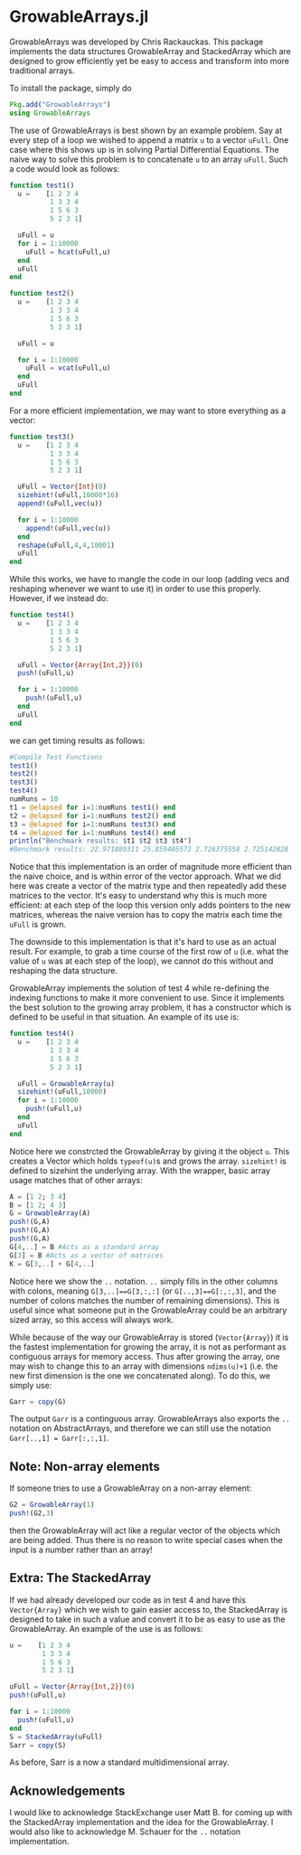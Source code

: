 # GrowableArrays.jl

GrowableArrays was developed by Chris Rackauckas. This package implements the data
structures GrowableArray and StackedArray which are designed to grow efficiently
yet be easy to access and transform into more traditional arrays.

To install the package, simply do

```julia
Pkg.add("GrowableArrays")
using GrowableArrays
```

The use of GrowableArrays is best shown by an example problem. Say at every step
of a loop we wished to append a matrix `u` to a vector `uFull`. One case where
this shows up is in solving Partial Differential Equations. The naive way to
solve this problem is to concatenate `u` to an array `uFull`. Such a code would
look as follows:

```julia
function test1()
  u =    [1 2 3 4
          1 3 3 4
          1 5 6 3
          5 2 3 1]

  uFull = u
  for i = 1:10000
    uFull = hcat(uFull,u)
  end
  uFull
end

function test2()
  u =    [1 2 3 4
          1 3 3 4
          1 5 6 3
          5 2 3 1]

  uFull = u

  for i = 1:10000
    uFull = vcat(uFull,u)
  end
  uFull
end
```

For a more efficient implementation, we may want to store everything as a vector:

```julia
function test3()
  u =    [1 2 3 4
          1 3 3 4
          1 5 6 3
          5 2 3 1]

  uFull = Vector{Int}(0)
  sizehint!(uFull,10000*16)
  append!(uFull,vec(u))

  for i = 1:10000
    append!(uFull,vec(u))
  end
  reshape(uFull,4,4,10001)
  uFull
end
```

While this works, we have to mangle the code in our loop (adding vecs and reshaping
whenever we want to use it) in order to use this properly. However, if we instead do:

```julia
function test4()
  u =    [1 2 3 4
          1 3 3 4
          1 5 6 3
          5 2 3 1]

  uFull = Vector{Array{Int,2}}(0)
  push!(uFull,u)

  for i = 1:10000
    push!(uFull,u)
  end
  uFull
end
```

we can get timing results as follows:

```julia
#Compile Test Functions
test1()
test2()
test3()
test4()
numRuns = 10
t1 = @elapsed for i=1:numRuns test1() end
t2 = @elapsed for i=1:numRuns test2() end
t3 = @elapsed for i=1:numRuns test3() end
t4 = @elapsed for i=1:numRuns test4() end
println("Benchmark results: $t1 $t2 $t3 $t4")
#Benchmark results: 22.971889311 25.859405573 2.726375558 2.725142828
```

Notice that this implementation is an order of magnitude more efficient than the
naive choice, and is within error of the vector approach. What we
did here was create a vector of the matrix type and then repeatedly add
these matrices to the vector. It's easy to understand why this is much more efficient:
at each step of the loop this version only adds pointers to the new matrices,
whereas the naive version has to copy the matrix each time the `uFull` is grown.

The downside to this implementation is that it's hard to use as an actual result.
For example, to grab a time course of the first row of `u` (i.e. what the value
of `u` was at each step of the loop), we cannot do this without and reshaping
the data structure.

GrowableArray implements the solution of test 4 while re-defining the indexing
functions to make it more convenient to use. Since it implements the best solution
to the growing array problem, it has a constructor which is defined to be useful
in that situation. An example of its use is:

```julia
function test4()
  u =    [1 2 3 4
          1 3 3 4
          1 5 6 3
          5 2 3 1]

  uFull = GrowableArray(u)
  sizehint!(uFull,10000)
  for i = 1:10000
    push!(uFull,u)
  end
  uFull
end
```

Notice here we constrcted the GrowableArray by giving it the object `u`. This
creates a Vector which holds `typeof(u)`s and grows the array. `sizehint!` is
defined to sizehint the underlying array. With the wrapper, basic array usage
matches that of other arrays:

```julia
A = [1 2; 3 4]
B = [1 2; 4 3]
G = GrowableArray(A)
push!(G,A)
push!(G,A)
push!(G,A)
G[4,..] = B #Acts as a standard array
G[3] = B #Acts as a vector of matrices
K = G[3,..] + G[4,..]
```

Notice here we show the `..` notation. `..` simply fills in the other columns
with colons, meaning `G[3,..]==G[3,:,:]` (or `G[..,3]==G[:,:,3]`, and the number
of colons matches the number of remaining dimensions).  This is  useful since
what someone put in the GrowableArray could be an arbitrary sized array, so
this access will always work.

While because of the way our GrowableArray is stored (`Vector{Array}`) it is
the fastest implementation for growing the array, it is not as performant as
contiguous arrays for memory access. Thus after growing the array, one may wish
to change this to an array with dimensions `ndims(u)+1` (i.e. the new first dimension
is the one we concatenated along). To do this, we simply use:

```julia
Garr = copy(G)
```

The output `Garr` is a continguous array. GrowableArrays also exports the `..` notation
on AbstractArrays, and therefore we can still use the notation `Garr[..,1] = Garr[:,:,1]`.

## Note: Non-array elements

If someone tries to use a GrowableArray on a non-array element:

```julia
G2 = GrowableArray(1)
push!(G2,3)
```

then the GrowableArray will act like a regular vector of the objects which are
being added. Thus there is no reason to write special cases when the input is a
number rather than an array!

## Extra: The StackedArray

If we had already developed our code as in test 4 and have this `Vector{Array}`
which we wish to gain easier access to, the StackedArray is designed to take in
such a value and convert it to be as easy to use as the GrowableArray. An example
of the use is as follows:

```julia
u =    [1 2 3 4
        1 3 3 4
        1 5 6 3
        5 2 3 1]

uFull = Vector{Array{Int,2}}(0)
push!(uFull,u)

for i = 1:10000
  push!(uFull,u)
end
S = StackedArray(uFull)
Sarr = copy(S)
```

As before, Sarr is a now a standard multidimensional array.

## Acknowledgements

I would like to acknowledge StackExchange user Matt B. for coming up with the
StackedArray implementation and the idea for the GrowableArray. I would also like
to acknowledge M. Schauer for the `..` notation implementation.
